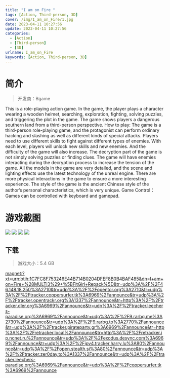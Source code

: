 ```yaml
---
title: "I am on Fire "
tags: [Action, Third-person, 3D]
cover: /img/I_am_on_Fire/1.jpg
date: 2023-04-11 10:27:56
update: 2023-04-11 10:27:56
categories: 
  - [Action]
  - [Third-person]
  - [3D]
urlname: I_am_on_Fire
keywords: [Action, Third-person, 3D]
---
```

# 简介

> 开发商：Bgame

This is a role-playing action game. In the game, the player plays a character wearing a wooden helmet, searching, exploration, fighting, solving puzzles, and triggering the plot in the game. The game shows players a dangerous southern land from a third-person perspective.
How to play:
The game is a third-person role-playing game, and the protagonist can perform ordinary hacking and slashing as well as different kinds of special attacks. Players need to use different skills to fight against different types of enemies. With each level, players will unlock new skills and new enemies. And the difficulty of the game will also increase. The decryption part of the game is not simply solving puzzles or finding clues. The game will have enemies interacting during the decryption process to increase the tension of the game.
All the models in the game are very detailed, and the scene and lighting effects use the latest technology of the unreal engine. There are more physical interactions in the game to ensure a more interesting experience.
The style of the game is the ancient Chinese style of the author’s personal characteristics, which is very unique.
Game Control：
Games can be controlled with keyboard and gamepad.

# 游戏截图

![](/img/I_am_on_Fire/2.jpg)
![](/img/I_am_on_Fire/3.jpg)
![](/img/I_am_on_Fire/4.jpg)
![](/img/I_am_on_Fire/5.jpg)


## 下载

> 游戏大小：5.4 GB

[magnet:?xt=urn:btih:1C7FC8F753246E44B714B0204DFEF8B0B4BAF485&amp;dn=I+am+on+Fire+%28MULTi3%29+%5BFitGirl+Repack%5D&amp;tr=udp%3A%2F%2F46.148.18.250%3A2710&amp;tr=udp%3A%2F%2Fopentor.org%3A2710&amp;tr=udp%3A%2F%2Ftracker.coppersurfer.tk%3A6969%2Fannounce&amp;tr=udp%3A%2F%2Ftracker.opentrackr.org%3A1337%2Fannounce&amp;tr=http%3A%2F%2Ftracker.dler.org%3A6969%2Fannounce&amp;tr=udp%3A%2F%2Ftracker.leechers-paradise.org%3A6969%2Fannounce&amp;tr=udp%3A%2F%2F9.rarbg.me%3A2730%2Fannounce&amp;tr=udp%3A%2F%2F9.rarbg.to%3A2770%2Fannounce&amp;tr=udp%3A%2F%2Ftracker.pirateparty.gr%3A6969%2Fannounce&amp;tr=http%3A%2F%2Fretracker.local%2Fannounce&amp;tr=http%3A%2F%2Fretracker.ip.ncnet.ru%2Fannounce&amp;tr=udp%3A%2F%2Fexodus.desync.com%3A6969%2Fannounce&amp;tr=udp%3A%2F%2Fipv4.tracker.harry.lu%3A80%2Fannounce&amp;tr=udp%3A%2F%2Fopen.stealth.si%3A80%2Fannounce&amp;tr=udp%3A%2F%2Ftracker.zer0day.to%3A1337%2Fannounce&amp;tr=udp%3A%2F%2Ftracker.leechers-paradise.org%3A6969%2Fannounce&amp;tr=udp%3A%2F%2Fcoppersurfer.tk%3A6969%2Fannounce](magnet:?xt=urn:btih:1C7FC8F753246E44B714B0204DFEF8B0B4BAF485&amp;dn=I+am+on+Fire+%28MULTi3%29+%5BFitGirl+Repack%5D&amp;tr=udp%3A%2F%2F46.148.18.250%3A2710&amp;tr=udp%3A%2F%2Fopentor.org%3A2710&amp;tr=udp%3A%2F%2Ftracker.coppersurfer.tk%3A6969%2Fannounce&amp;tr=udp%3A%2F%2Ftracker.opentrackr.org%3A1337%2Fannounce&amp;tr=http%3A%2F%2Ftracker.dler.org%3A6969%2Fannounce&amp;tr=udp%3A%2F%2Ftracker.leechers-paradise.org%3A6969%2Fannounce&amp;tr=udp%3A%2F%2F9.rarbg.me%3A2730%2Fannounce&amp;tr=udp%3A%2F%2F9.rarbg.to%3A2770%2Fannounce&amp;tr=udp%3A%2F%2Ftracker.pirateparty.gr%3A6969%2Fannounce&amp;tr=http%3A%2F%2Fretracker.local%2Fannounce&amp;tr=http%3A%2F%2Fretracker.ip.ncnet.ru%2Fannounce&amp;tr=udp%3A%2F%2Fexodus.desync.com%3A6969%2Fannounce&amp;tr=udp%3A%2F%2Fipv4.tracker.harry.lu%3A80%2Fannounce&amp;tr=udp%3A%2F%2Fopen.stealth.si%3A80%2Fannounce&amp;tr=udp%3A%2F%2Ftracker.zer0day.to%3A1337%2Fannounce&amp;tr=udp%3A%2F%2Ftracker.leechers-paradise.org%3A6969%2Fannounce&amp;tr=udp%3A%2F%2Fcoppersurfer.tk%3A6969%2Fannounce)